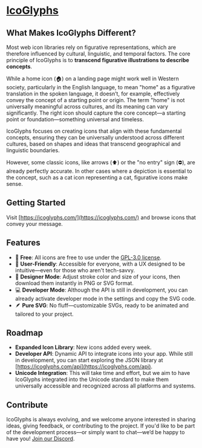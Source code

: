 # [IcoGlyphs](https://icoglyphs.com/)

## What Makes IcoGlyphs Different?

Most web icon libraries rely on figurative representations, which are therefore influenced by cultural, linguistic, and temporal factors. The core principle of IcoGlyphs is to **transcend figurative illustrations to describe concepts**.

While a home icon (🏠) on a landing page might work well in Western society, particularly in the English language, to mean "home" as a figurative translation in the spoken language, it doesn’t, for example, effectively convey the concept of a starting point or origin. The term "home" is not universally meaningful across cultures, and its meaning can vary significantly.
The right icon should capture the core concept—a starting point or foundation—something universal and timeless.

IcoGlyphs focuses on creating icons that align with these fundamental concepts, ensuring they can be universally understood across different cultures, based on shapes and ideas that transcend geographical and linguistic boundaries.

However, some classic icons, like arrows (⬆️) or the "no entry" sign (⛔), are already perfectly accurate. In other cases where a depiction is essential to the concept, such as a cat icon representing a cat, figurative icons make sense.

## Getting Started

Visit [https://icoglyphs.com/](https://icoglyphs.com/) and browse icons that convey your message.

## Features

- 💸 **Free**: All icons are free to use under the [GPL-3.0 license](https://github.com/LM45PixelPsi/icoglyphs?tab=GPL-3.0-1-ov-file#).
- 👫 **User-Friendly**: Accessible for everyone, with a UX designed to be intuitive—even for those who aren't tech-savvy.
- 🎨 **Designer Mode**: Adjust stroke color and size of your icons, then download them instantly in PNG or SVG format.
- 💻 **Developer Mode**: Although the API is still in development, you can already activate developer mode in the settings and copy the SVG code.
- 🪶 **Pure SVG**: No fluff—customizable SVGs, ready to be animated and tailored to your project.

## Roadmap

- **Expanded Icon Library**: New icons added every week.
- **Developer API**: Dynamic API to integrate icons into your app. While still in development, you can start exploring the JSON library at [https://icoglyphs.com/api](https://icoglyphs.com/api).
- **Unicode Integration**: This will take time and effort, but we aim to have IcoGlyphs integrated into the Unicode standard to make them universally accessible and recognized across all platforms and systems.

## Contribute

IcoGlyphs is always evolving, and we welcome anyone interested in sharing ideas, giving feedback, or contributing to the project. If you'd like to be part of the development process—or simply want to chat—we’d be happy to have you! [Join our Discord](https://discord.gg/RZ8ndJEKpF).
